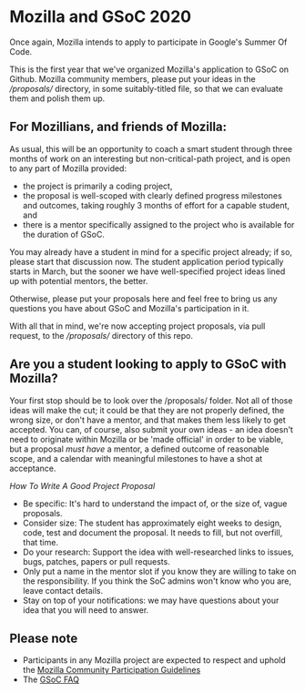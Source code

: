 # Mozilla and GSoC 2020

Once again, Mozilla intends to apply to participate in Google's Summer Of Code.

This is the first year that we've organized Mozilla's application to GSoC on Github. Mozilla community members, please put your ideas in the */proposals/* directory, in some suitably-titled file, so that we can evaluate them and polish them up.

## For Mozillians, and friends of Mozilla:

As usual, this will be an opportunity to coach a smart student through three months of work on an interesting but non-critical-path project, and is open to any part of Mozilla provided: 

* the project is primarily a coding project, 
* the proposal is well-scoped with clearly defined progress milestones and outcomes, taking roughly 3 months of effort for a capable student, and 
* there is a mentor specifically assigned to the project who is available for the duration of GSoC.

You may already have a student in mind for a specific project already; if so, please start that discussion now. The student application period typically starts in March, but the sooner we have well-specified project ideas lined up with potential mentors, the better. 

Otherwise, please put your proposals here and feel free to bring us any questions you have about GSoC and Mozilla's participation in it.

With all that in mind, we're now accepting project proposals, via pull request, to the */proposals/* directory of this repo.

## Are you a student looking to apply to GSoC with Mozilla? 

Your first stop should be to look over the /proposals/ folder. Not all of those ideas will make the cut; it could be that they are not properly defined, the wrong size, or don't have a mentor, and that makes them less likely to get accepted. You can, of course, also submit your own ideas - an idea doesn't need to originate within Mozilla or be 'made official' in order to be viable, but a proposal *must have* a mentor, a defined outcome of reasonable scope, and a calendar with meaningful milestones to have a shot at acceptance.

*How To Write A Good Project Proposal*

* Be specific: It's hard to understand the impact of, or the size of, vague proposals.
* Consider size: The student has approximately eight weeks to design, code, test and document the proposal. It needs to fill, but not overfill, that time.
* Do your research: Support the idea with well-researched links to issues, bugs, patches, papers or pull requests.
* Only put a name in the mentor slot if you know they are willing to take on the responsibility. If you think the SoC admins won't know who you are, leave contact details.
* Stay on top of your notifications: we may have questions about your idea that you will need to answer.

## Please note

* Participants in any Mozilla project are expected to respect and uphold the [Mozilla Community Participation Guidelines](https://www.mozilla.org/en-US/about/governance/policies/participation/)
* The [GSoC FAQ](https://developers.google.com/open-source/gsoc/faq)
